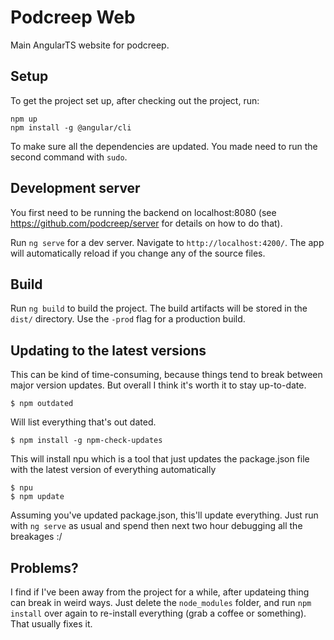 # Podcreep Web

Main AngularTS website for podcreep.

## Setup

To get the project set up, after checking out the project, run:

    npm up
    npm install -g @angular/cli

To make sure all the dependencies are updated. You made need to run the second command with `sudo`.

## Development server

You first need to be running the backend on localhost:8080 (see https://github.com/podcreep/server
for details on how to do that).

Run `ng serve` for a dev server. Navigate to `http://localhost:4200/`. The app will automatically
reload if you change any of the source files.

## Build

Run `ng build` to build the project. The build artifacts will be stored in the `dist/` directory.
Use the `-prod` flag for a production build.

## Updating to the latest versions

This can be kind of time-consuming, because things tend to break between major version updates. But
overall I think it's worth it to stay up-to-date.

    $ npm outdated

Will list everything that's out dated.

    $ npm install -g npm-check-updates

This will install npu which is a tool that just updates the package.json file with the latest
version of everything automatically

    $ npu
    $ npm update

Assuming you've updated package.json, this'll update everything. Just run with `ng serve` as usual
and spend then next two hour debugging all the breakages :/

## Problems?

I find if I've been away from the project for a while, after updateing thing can break in weird
ways. Just delete the `node_modules` folder, and run `npm install` over again to re-install
everything (grab a coffee or something). That usually fixes it.
